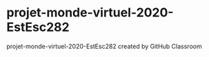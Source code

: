 # projet-monde-virtuel-2020-EstEsc282
projet-monde-virtuel-2020-EstEsc282 created by GitHub Classroom
